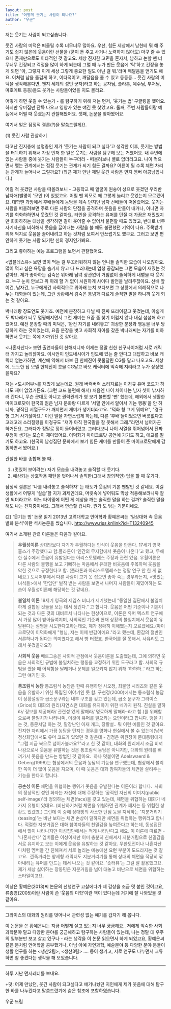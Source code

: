 ```yaml
---
layout: post
title: "어떻게 웃기는 사람이 되나요?"
author: "우군"
---
```

저는 웃기는 사람이 되고싶습니다. 

웃긴 사람의 미덕은 떠올릴 수록 너무너무 많아요.
우선, 힘든 세상에서 남한테 뭐 해 주기도 쉽지 않은데 웃음이란 선물을 (굳이 돈 주고 사거나 노력하지 않아도) 마구 줄 수 있으니 존재만으로도 이타적인 것 같고요. 
세상 진지한 고민을 혼자서, 남하고 논할 땐 너무너무 긴장되고 걱정을 많이 하게 되는데 그럴 때 누가 만든 웃음에 '탁'하고 긴장을 놓게 되면
'아, 그렇지 이게 세상 그렇게 중요한 일도 아닌 걸 뭐.'라며 깨달음을 얻기도 해요.
이처럼 남을 즐겁게 하고, 이타적이고, 깨달음을 줄 수 있고 등등등... 웃긴 사람의 미덕을 생각해본다면, 왠지 세계의 성인 군자(라고 하는 공자님, 플라톤, 예수님, 부처님, 마호메트 등등)들도 웃기는 사람들이었을 지도 몰라요. 

어떻게 하면 웃길 수 있는가 - 를 탐구하기 위해 저는
먼저, '웃기는 법' 구글링을 했어요. 하지만 유머집만 잔뜩 나오고 영양가 있는 얘긴 못 찾았고요.
둘째, 주변 사람들이랑 예능에서 어떨 때 웃겼는지 관찰해봤어요.
셋째, 논문을 찾아봤어요.

여기서 얻은 잠정적 결론(?)을 말씀드릴게요.

(1) 웃긴 사람 관찰하기

타고난 진지충에 설명충인 제가 '웃기는 사람이 되고 싶다'고 생각한 이후, 웃기는 방법을 터득하기 위해서 가장 먼저 한 일은 웃기는 사람을 탐구해 보는 거였어요.
내 주변에 있는 사람들 중에 웃기는 사람들이 누구더라 - 떠올려보니 별로 없더라고요. 나이 먹으면서 맺는 관계에서는 점점 웃기는 관계가 되기 힘든 걸까요? 어른이 될 수록 체면 차리는 관계가 늘어나서 그럴까요? (최근 제가 만난 제일 웃긴 사람은 먼지 멤버 아콩님입니다.) 

어릴 적 웃겼던 사람을 떠올려보니 - 고등학교 때 얼굴이 원숭이 상으로 웃겼던 우리반 남자애(별명이 '모인')이 있었고요. 어릴 땐 외모로 왜 그렇게 놀리고 웃었는지 모르겠어요. 대학땐 과방에서 후배들에게 농담을 계속 던지던 남자 선배들이 떠올랐어요. 웃기는 사람을 떠올려보면 주로 다른 사람의 단점을 공격하며 웃음을 만들어 내거나, 아니면 자기를 희화하하면서 웃겼던 것 같아요. 타인을 공격하는 유머를 던질 때 가끔은 재밌었지만 희화하하는 대상을 생각하면 같이 웃어줄 수 없어서 불편할 때도 있었고, 반대로 너무 자기자신을 비하해서 웃음을 끌어내는 사람을 볼 때도 불편했던 기억이 나요. 주목받기 위해 억지로 웃음을 끌어내려고 하는 것처럼 보여서 안쓰럽기도 했구요. 그러고 보면 편안하게 웃기는 사람 되기란 신의 경지인가봐요. 

그리고 좋아하는 예능 프로그램을 보면서 관찰했어요. 

<밥블레스유> 보면 많이 먹는 걸 부끄러워하지 않는 언니들 솔직한 모습이 나오잖아요. 많이 먹고 싶은 욕망을 숨기지 않고 다 드러내는데 엄청 공감되는 그런 모습이 재밌는 것 같아요. 
제가 좋아하는 김숙은 위아래 남녀 상관없이 거침없이 솔직하게 내뱉을 때 웃겨요. 누구 눈치 안보고 위 아래 할 거 없이 시원하게 사이다 발언을 날려주잖아요. 선배 앞이건, 남자건, 누구에게건 사회적으로 위아래 눈치 보다보면 그 상황에서 의례적으로 나누는 대화들이 있는데, 그런 상황에서 김숙은 통념과 다르게 솔직한 말을 하니까 웃게 되는 것 같아요. 

박나래랑 장도연도 웃기죠. 예전에 분장하고 다닐 때 진짜 또라이같고 웃겼는데, 아쉽게도 박나래가 너무 멀쩡해지면서 그런 재미는 요즘 좀 찾기 어렵지 않나 내심 섭섭해 하고 있어요. 예전 분장할 때의 미덕은, '완전 자기를 내려놓고' 괴상한 분장과 행동을 너무 당당하게 하는 것이었는데, 요즘 분장을 벗고 사회적 자아를 갖춘 박나래씨는 자기를 비하하면서 웃기는 쪽에 가까워진 것 같아요.

<나혼자산다> 보면 출연자들이 친해지니까 이제는 정말 친한 친구사이처럼 서로 캐릭터 가지고 놀리잖아요. 이시언이 인도네시아가 인도에 있는 줄 안다고 대답하고 바보 캐릭터 얻는가하면, 계산에 약해서 바보 된 한혜진이 콧물달린 CG를 달고 나오고요. 세상에, 도도한 탑 모델 한혜진이 콧물 CG달고 바보 캐릭터에 익숙해 지리라고 누가 상상했을까요?

저는 <도시어부>를 재밌게 보는데요. 원래 버럭버럭 소리지르는 이경규 유머 코드가 하나도 재미 없었거든요. (그런 코드 불편해 해서) 처음엔 나이 차이나는 남자 셋이 낚시하러 간다니, 무슨 군대도 아니고 권력관계가 영 보기 불편할 '뻔' 했는데, 해외에서 생활한 마이크로닷이 한국의 젊은 남자 문화랑 다르게 '서열 안에서 알아서 기는 행동'을 안 하니까, 경직된 서열구도가 깨지면서 재미가 생기더라고요. "덕화 형 그게 뭐예요", "경규형 그거 사기잖아요." 이런 말을 자연스럽게 하는데, 다른 '후배'들이었으면 버릇없다고 고래고래 소리질렀을 이경규도 "쟤가 아직 한국말을 잘 못해서 그래."라면서 넘어가곤 하거든요. 그러다가 정말로 정이 들어버렸고. 그러다보니 나이 서열을 뛰어넘어서 진짜 우정이 생기는 모습이 재미있어요. 이덕화가 마이크로닷 공연에 가기도 하고, 애교를 떨기도 하고요. (한국의 남성집단 문화에서 보기 힘든 케미를 만들어 준 마이크로닷에게 감동하면서 봤어요.)

관찰한 바를 종합해 볼 때.. 
1. (멋있어 보이려는) 자기 모습을 내려놓고 솔직할 때 웃기다.
2. 예상되는 상호작용 패턴을 벗어나서 솔직한(그래서 창의적인) 답을 할 때 웃기다.

잠정적 결론은 '나를 내려놓고 솔직하자' 는 태도가 웃김의 기본 멘탈인 것 같네요.
이걸 생활에서 어떻게 '실습'할 지가 과제인데요, 머릿속에 넣어둬도 막상 적용해보려니까 잘 안 되더라고요. 어느 타이밍에 어떤 게 예상을 깨는 솔직한 말을 하는 걸까? 솔직한 말을 해도 나는 진지충이네요. 
그래서 연습할 겁니다. 뭔가 도 닦는 기분이네요. 

(2) '웃기는 법' 논문 읽기
2013년 고려대학교 언어학과 황예은씨는 '일상대화 속 웃음 발화 분석'이란 석사논문을 썼습니다. http://www.riss.kr/link?id=T13240945

여기서 소개된 관련 이론들은 다음과 같아요. 

> **우월성이론** 상대방보다 자기가 우월하다는 인식이 웃음을 만든다. 17세기 영국 홉스가 주장했다고 함.플라톤이 ‘인간의 무지함에서 웃음이 나온다’고 했고, 무해한  실수에서 웃음이 유발된다는 아리스토텔레스 주장과 관련 있음. 우월이론은 다른 사람의 불행을 보고 기뻐하는 마음에서 유래한 비웃음에 주목하며 웃음을 악한 것으로 규정한다고 함. (플라톤과 아리스토텔레스는  정말 연구 안 한 게 없네요.) 도시어부에서 다른 사람이 고기 못 잡으면 좋아 죽는 경우라든지, <맛있는녀석들>에서  '한입만' 벌칙 받는 사람을 보면서 나머지 사람들이 재밌어하는 모습이 우월성이론에 해당하는 것 같네요. 

> **불일치 이론** 18세기 영국의 제임스 비티가 제기했는데 “동일한 집단에서 불일치하게 결합된 것들을 보는 데서 생긴다.” 고 합니다. 웃음은 어떤 기준이나 기본이 되는 것과 다른 것의 대비로서 나타나는 현상이으로, 이론은 유머 텍스트 연구에서 가장 많이 받아들여지며, 사회적인 기준과 현재 상황의 불일치에서 웃음이 유발된다는 설명을 시도한다고하는데요, 제가 정확히 이해했는지 모르겠네요.(마이크로닷이 이덕화에게 "형님, 저는 이제 반갑이예요."라고 했는데, 환갑의 절반인 서른하나가 된다는 의미였다고 해서 빵 터졌죠. 한국어를 잘 못해서. 사유리도 그래서 웃겼을까요?)   

> **사회적 웃음** 베르그송은 사회적 관점에서 웃음이론을 도출했는데, 그에 의하면 웃음은 사회적인 규범에 불일치하는 행동을 교정하기 위한 도구라고 함. 사회적 규범을 깼을 때 어색함을 달래거나 문제를 일으키지 않기 위해 '하하하..' 라고 하는 그런 얘기인 듯. 

> **통조림식 농담** 통조림식 농담은 한때 유행하던 사오정, 최불암 시리즈와 같은 웃음을 유발하기 위한 독립된 이야기인 듯 함. 구현정(2000)에서는 통조림식 농담이 상황설정과 급소문구라는 내부 구조를 갖고 있는데, 급소 문구가 그라이스(Grice)의 대화의 원리(자연스런 대화를 유지하기 위한 네가지 원칙. 진실을 말하라/ 정보를 제공해라/ 관련성 있게 말해라/ 명료하게 말해라-라고 함.)를 위배함으로써 불일치가 나타나며, 이것이 유머를 일으키는 요인이라고 합니다. 뻥을 치는 것, 동문서답 하는 것, 말장난인 아재 개그, 장황설.. 뭐 이런 예들인 것  같아요. 진지한 자리에서 가끔 농담을 던지는 경우를 영화나 현실에서 볼 수 있는데(남북정상회담에서도 유머 코드가 있었던 것 같은데 - 김정은 위원장이 문대통령에게 "그럼 지금 북으로 넘어가볼까요?"라고 한 것 같이), 대화의 원리에서 조금 비껴나감으로서  웃음을 유발하는 것은 통조림식 농담은 아니지만, 대화의 원리를 삐껴가서 웃음을 만드는 방법인 것 같아요.  하나 덧붙이면 Adelswaerd & Oeberg(1998)는 협상에서의 웃음과 농담의 기능을 연구했는데, 협상에서 불리한 쪽이 더 많이 웃음을 지으며, 이 때 웃음은 대화 참여자들의 체면을 살려주는 기능을 한다고 합니다.  

> **공손성 이론** 체면을 위협하는 행위가 웃음을 유발한다는 이론이라 합니다.  사회의 정상적인 성인 화자는 자신에 대해 주장하는 ‘공적인 자신의 이미지(public self-image)'라 정의하는 체면(face)을 갖고 있는데, 체면을 위협하는 대화가 네가지 유형이 있대요. (비난하기처럼 체면을 위협하면 관계가 깨지는 등 위험한 상황도  있겠죠.) 그런데 이 중에 상대방의 사소한 단점 등을 지적하는 '지분거리기(teasing)'는 비난 보다는 체면 손상이 덜하지만  체면을 위협하는 행위라고 합니다. 적절한 지분거림은 대화 참여자들의 친밀감을 높여준다고 하는데, 동성집단에서 많이 나타나지만  이성집단에서는 적게 나타난다고 해요. 이 이론에 따르면 - '나혼자산다' 멤버들은 이성이지만 이미 충분히 친해져서 지분거림으로  친밀감을 서로 유지하고 보는 이에게 웃음을 유발하는 것 같아요. 무한도전이나 나혼자산다처럼 멤버들 간 친해져서 서로 놀리는  예능에선 요런 부분이 도드라지는 것 같고요.  깐족거리는 양세형 캐릭터도 지분거리기를 통해 상대의 체면을 적당히 깎아내리는 유머를 만드는 데서 나오는 것 같아요. '숏터뷰'는 그걸 잘  활용했고요. 제가 세상 싫어하는 장동민은 지분거림을 넘어 대놓고 비난으로 체면을 위협하는 스타일이고요.  


이상은 황예은(2013)씨 논문의 선행연구 고찰에다가 제 감상을 조금 덧 붙인 것이고요, 류종영(2005)이란 사람이 쓴 ‘웃음의 미학’이란 책이 있다는데 거기에 잘 나와있을 것 같아요. 

---
그라이스의 대화의 원리를 벗어나서 관련성 없는 얘기를 갑자기 해 봅니다.

이 논문을 쓴 황예은씨는 지금 어떻게 살고 있는지 너무 궁금해요.. 
저에게 익숙한 사회과학분야 말고 다양한 분야를 궁금해하고 탐구하는 사람들이 있는데, 나는 정말 대 우주의 일부분만 보고 살고 있구나 - 라는 생각을 이 논문 읽으면서 하게 되었고요, 
황예은씨 같은 분처럼 언어학을 공부했거나, 아님 아예 자연과학, 예술분야 등 다양한 분야 분들이 생활 연구를 하는 <생산2팀>, <생산3팀> .... 등이 생기고, 서로 연구도 나누면서 교류하면 참 좋겠다는 생각을 해 보았습니다. 

---
하루 지난 먼지레터를 보내요. 

+덧: 어제 만났던, 웃긴 사람이 되고싶다고 얘기나눴던 지인에게 제가 웃음에 대해 탐구한 바를 나누겠다고 말씀드렸기에 숨은 참조에 포함하였습니다. 


우군 드림
